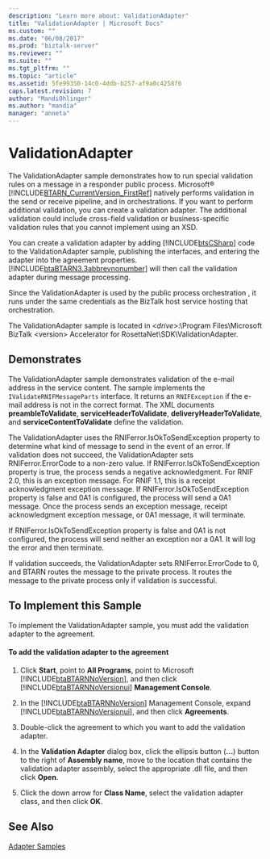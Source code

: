 ```yaml
---
description: "Learn more about: ValidationAdapter"
title: "ValidationAdapter | Microsoft Docs"
ms.custom: ""
ms.date: "06/08/2017"
ms.prod: "biztalk-server"
ms.reviewer: ""
ms.suite: ""
ms.tgt_pltfrm: ""
ms.topic: "article"
ms.assetid: 5fe99350-14c0-4ddb-b257-af9a0c4258f6
caps.latest.revision: 7
author: "MandiOhlinger"
ms.author: "mandia"
manager: "anneta"
---
```

# ValidationAdapter
The ValidationAdapter sample demonstrates how to run special validation rules on a message in a responder public process. Microsoft® [!INCLUDE[BTARN_CurrentVersion_FirstRef](../../includes/btarn-currentversion-firstref-md.md)] natively performs validation in the send or receive pipeline, and in orchestrations. If you want to perform additional validation, you can create a validation adapter. The additional validation could include cross-field validation or business-specific validation rules that you cannot implement using an XSD.  
  
 You can create a validation adapter by adding [!INCLUDE[btsCSharp](../../includes/btscsharp-md.md)] code to the ValidationAdapter sample, publishing the interfaces, and entering the adapter into the agreement properties. [!INCLUDE[btaBTARN3.3abbrevnonumber](../../includes/btabtarn3-3abbrevnonumber-md.md)] will then call the validation adapter during message processing.  
  
 Since the ValidationAdapter is used by the public process orchestration , it runs under the same credentials as the BizTalk host service hosting that orchestration.  
  
 The ValidationAdapter sample is located in \<*drive*\>:\Program Files\\Microsoft  BizTalk \<version\> Accelerator for RosettaNet\SDK\ValidationAdapter.  
  
## Demonstrates  
 The ValidationAdapter sample demonstrates validation of the e-mail address in the service content. The sample implements the `IValidateRNIFMessageParts` interface. It returns an `RNIFException` if the e-mail address is not in the correct format. The XML documents **preambleToValidate**, **serviceHeaderToValidate**, **deliveryHeaderToValidate**, and **serviceContentToValidate** define the validation.  
  
 The ValidationAdapter uses the RNIFerror.IsOkToSendException property to determine what kind of message to send in the event of an error. If validation does not succeed, the ValidationAdapter sets RNIFerror.ErrorCode to a non-zero value. If RNIFerror.IsOkToSendException property is true, the process sends a negative acknowledgment. For RNIF 2.0, this is an exception message. For RNIF 1.1, this is a receipt acknowledgment exception message. If RNIFerror.IsOkToSendException property is false and 0A1 is configured, the process will send a 0A1 message. Once the process sends an exception message, receipt acknowledgment exception message, or 0A1 message, it will terminate.  
  
 If RNIFerror.IsOkToSendException property is false and 0A1 is not configured, the process will send neither an exception nor a 0A1. It will log the error and then terminate.  
  
 If validation succeeds, the ValidationAdapter sets RNIFerror.ErrorCode to 0, and BTARN routes the message to the private process. It routes the message to the private process only if validation is successful.  
  
## To Implement this Sample  
 To implement the ValidationAdapter sample, you must add the validation adapter to the agreement.  
  
#### To add the validation adapter to the agreement  
  
1. Click **Start**, point to **All Programs**, point to Microsoft [!INCLUDE[btaBTARNNoVersion](../../includes/btabtarnnoversion-md.md)], and then click [!INCLUDE[btaBTARNNoVersionui](../../includes/btabtarnnoversionui-md.md)] **Management Console**.  
  
2. In the [!INCLUDE[btaBTARNNoVersion](../../includes/btabtarnnoversion-md.md)] Management Console, expand [!INCLUDE[btaBTARNNoVersionui](../../includes/btabtarnnoversionui-md.md)], and then click **Agreements**.  
  
3. Double-click the agreement to which you want to add the validation adapter.  
  
4. In the **Validation Adapter** dialog box, click the ellipsis button (**...**) button to the right of **Assembly name**, move to the location that contains the validation adapter assembly, select the appropriate .dll file, and then click **Open**.  
  
5. Click the down arrow for **Class Name**, select the validation adapter class, and then click **OK**.  
  
## See Also  
 [Adapter Samples](../../adapters-and-accelerators/accelerator-rosettanet/adapter-samples.md)
